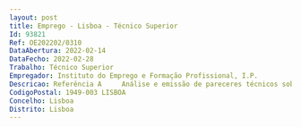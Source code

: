 ```yaml
--- 
layout: post
title: Emprego - Lisboa - Técnico Superior
Id: 93821
Ref: OE202202/0310
DataAbertura: 2022-02-14
DataFecho: 2022-02-28
Trabalho: Técnico Superior
Empregador: Instituto do Emprego e Formação Profissional, I.P.
Descricao: Referência A   	Análise e emissão de pareceres técnicos sobre imóveis   	Diagnóstico e emissão de pareceres técnicos no contexto da manutenção preventiva e corretiva  	Elaboração de peças de procedimento inerentes à especialidade técnica, 	Elaboração de peças técnicas e cadernos de encargos destinados à contratação pública de projetos e empreitadas  	Gestão de contratos de projetos, incluindo o acompanhamento do respetivo desenvolvimento, análise e a emissão de pareceres  	Gestão e fiscalização de empreitadas  	Participação em procedimentos concursais enquadrados no Código de Contratação Pública.Referência B   	Análise e emissão de pareceres técnicos sobre imóveis   	Diagnóstico e emissão de pareceres técnicos no contexto da manutenção preventiva e corretiva  	Elaboração de peças de procedimento inerentes à especialidade técnica, 	Elaboração de peças técnicas e cadernos de encargos destinados à contratação pública de projetos e empreitadas  	Gestão de contratos de projetos, incluindo o acompanhamento do respetivo desenvolvimento, análise e a emissão de pareceres  	Gestão e fiscalização de empreitadas  	Participação em procedimentos concursais enquadrados no Código de Contratação Pública.Referência C   	Análise e emissão de pareceres técnicos sobre imóveis   	Diagnóstico e emissão de pareceres técnicos no contexto da manutenção preventiva e corretiva  	Elaboração de peças de procedimento inerentes à especialidade técnica, 	Elaboração de peças técnicas e cadernos de encargos destinados à contratação pública de projetos e empreitadas  	Gestão de contratos de projetos, incluindo o acompanhamento do respetivo desenvolvimento, análise e a emissão de pareceres  	Gestão e fiscalização de empreitadas  	Participação em procedimentos concursais enquadrados no Código dos Contratos Públicos.Referência D  	Desenvolver os procedimentos de arrendamento, cedência, aquisição ou alienação de imóveis  	Desenvolver procedimentos de regularização administrativa dos imóveis, designadamente no âmbito registral e matricial  	Emitir pareceres, no contexto da gestão de imóveis  	Manter atualizado o cadastro dos imóveis do IEFP, I.P.  	Instruir os procedimentos de contratação pública de empreitadas e serviços conexos  	Emitir pareceres e análises no contexto da contratação pública  	Participação em procedimentos concursais enquadrados no Código de Contratação Pública.Referência E  	Assegurar a adequada qualidade de dados nos sistemas de informação existentes relacionados com obras publicas em curso  	Desenvolver os procedimentos necessários para introdução, acompanhamento e monitorização de execução física e financeira do processo de contratação publica de projetos e empreitadas  	Recolha, tratamento de dados e produção de informação estatística necessária para prestação de contas a diferentes organismos.
CodigoPostal: 1949-003 LISBOA
Concelho: Lisboa
Distrito: Lisboa
--- 
```

